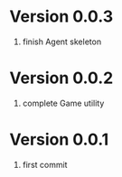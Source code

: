 # Version 0.0.3
1. finish Agent skeleton

# Version 0.0.2
1. complete Game utility

# Version 0.0.1
1. first commit